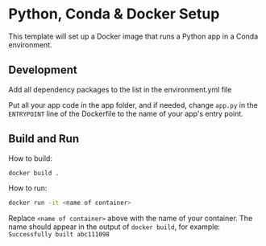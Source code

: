 # Python, Conda & Docker Setup

This template will set up a Docker image that runs a Python app in a Conda environment.
## Development
Add all dependency packages to the list in the environment.yml file

Put all your app code in the app folder, and if needed, change `app.py` in the `ENTRYPOINT` line of the Dockerfile to the name of your app's entry point.


## Build and Run
How to build:
```bash
docker build .
```

How to run:
```bash
docker run -it <name of container>
```
Replace `<name of container>` above with the name of your container. The name should appear in the output of `docker build`, for example: `Successfully built abc111098`

